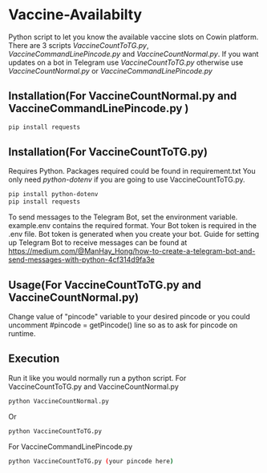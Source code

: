 # Vaccine-Availabilty
Python script to let you know the available vaccine slots on Cowin platform.
There are 3 scripts *VaccineCountToTG.py*, *VaccineCommandLinePincode.py* and *VaccineCountNormal.py*. 
If you want updates on a bot in Telegram use *VaccineCountToTG.py* otherwise use *VaccineCountNormal.py* or *VaccineCommandLinePincode.py*

## Installation(For VaccineCountNormal.py and VaccineCommandLinePincode.py )
```bash
pip install requests
```
## Installation(For VaccineCountToTG.py)

Requires Python.
Packages required could be found in requirement.txt
You only need *python-dotenv* if you are going to use VaccineCountToTG.py.

```bash
pip install python-dotenv
pip install requests
```
To send messages to the Telegram Bot, set the environment variable. example.env contains the required format. Your Bot token is required in the .env file.
Bot token is generated when you create your bot. Guide for setting up Telegram Bot to receive messages can be found at https://medium.com/@ManHay_Hong/how-to-create-a-telegram-bot-and-send-messages-with-python-4cf314d9fa3e

## Usage(For VaccineCountToTG.py and VaccineCountNormal.py)

Change value of "pincode" variable to your desired pincode or you could uncomment #pincode = getPincode() line so as to ask for pincode on runtime.

## Execution
Run it like you would normally run a python script.
For VaccineCountToTG.py and VaccineCountNormal.py
```bash
python VaccineCountNormal.py
```
Or
```bash
python VaccineCountToTG.py
```

For VaccineCommandLinePincode.py

```bash
python VaccineCountToTG.py (your pincode here)
```
